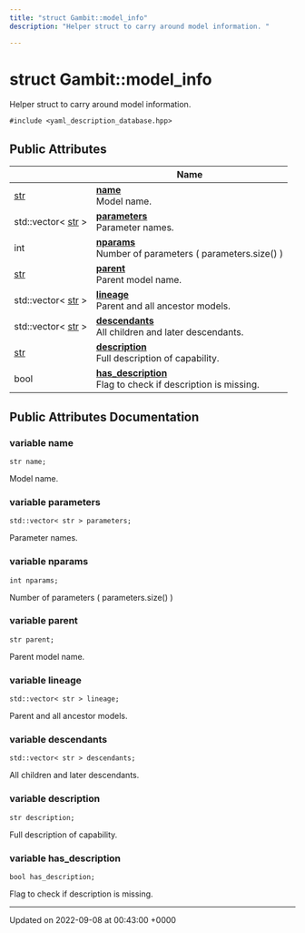 ```yaml
---
title: "struct Gambit::model_info"
description: "Helper struct to carry around model information. "

---
```


# struct Gambit::model_info



Helper struct to carry around model information. 


`#include <yaml_description_database.hpp>`

## Public Attributes

|                | Name           |
| -------------- | -------------- |
| [str](/documentation/code/namespaces/namespacegambit/#typedef-str) | **[name](/documentation/code/classes/structgambit_1_1model__info/#variable-name)** <br>Model name.  |
| std::vector< [str](/documentation/code/namespaces/namespacegambit/#typedef-str) > | **[parameters](/documentation/code/classes/structgambit_1_1model__info/#variable-parameters)** <br>Parameter names.  |
| int | **[nparams](/documentation/code/classes/structgambit_1_1model__info/#variable-nparams)** <br>Number of parameters ( parameters.size() )  |
| [str](/documentation/code/namespaces/namespacegambit/#typedef-str) | **[parent](/documentation/code/classes/structgambit_1_1model__info/#variable-parent)** <br>Parent model name.  |
| std::vector< [str](/documentation/code/namespaces/namespacegambit/#typedef-str) > | **[lineage](/documentation/code/classes/structgambit_1_1model__info/#variable-lineage)** <br>Parent and all ancestor models.  |
| std::vector< [str](/documentation/code/namespaces/namespacegambit/#typedef-str) > | **[descendants](/documentation/code/classes/structgambit_1_1model__info/#variable-descendants)** <br>All children and later descendants.  |
| [str](/documentation/code/namespaces/namespacegambit/#typedef-str) | **[description](/documentation/code/classes/structgambit_1_1model__info/#variable-description)** <br>Full description of capability.  |
| bool | **[has_description](/documentation/code/classes/structgambit_1_1model__info/#variable-has-description)** <br>Flag to check if description is missing.  |

## Public Attributes Documentation

### variable name

```
str name;
```

Model name. 

### variable parameters

```
std::vector< str > parameters;
```

Parameter names. 

### variable nparams

```
int nparams;
```

Number of parameters ( parameters.size() ) 

### variable parent

```
str parent;
```

Parent model name. 

### variable lineage

```
std::vector< str > lineage;
```

Parent and all ancestor models. 

### variable descendants

```
std::vector< str > descendants;
```

All children and later descendants. 

### variable description

```
str description;
```

Full description of capability. 

### variable has_description

```
bool has_description;
```

Flag to check if description is missing. 

-------------------------------

Updated on 2022-09-08 at 00:43:00 +0000